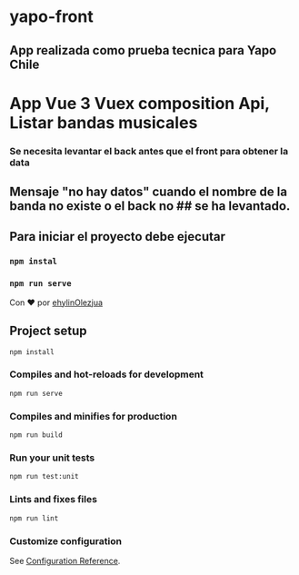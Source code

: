 # yapo-front

## App realizada como prueba tecnica para Yapo Chile

# App Vue 3 Vuex composition Api, Listar bandas musicales 

### Se necesita levantar el back antes que el front para obtener la data
## Mensaje "no hay datos" cuando el nombre de la banda no existe o el back no ## se ha levantado.

## Para iniciar el proyecto debe ejecutar

### `npm instal`

### `npm run serve`

Con ❤️ por [ehylinOlezjua](https://github.com/ehylin)


## Project setup
```
npm install
```

### Compiles and hot-reloads for development
```
npm run serve
```

### Compiles and minifies for production
```
npm run build
```

### Run your unit tests
```
npm run test:unit
```

### Lints and fixes files
```
npm run lint
```

### Customize configuration
See [Configuration Reference](https://cli.vuejs.org/config/).
